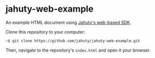 # jahuty-web-example
An example HTML document using [Jahuty's web-based SDK](https://github.com/jahuty/jahuty-web).

Clone this repository to your computer:

```bash
~$ git clone https://github.com/jahuty/jahuty-web-example.git
```

Then, navigate to the repository's `index.html` and open it your browser. 
